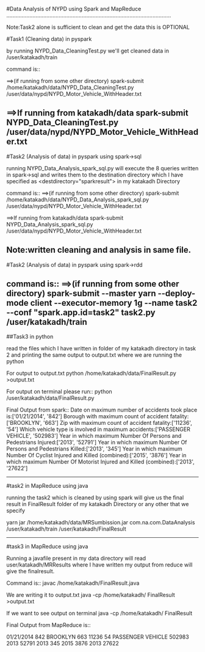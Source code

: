 #Data Analysis of NYPD using Spark and MapReduce
...........................................................................................................

Note:Task2 alone is sufficient to clean and get the data this is OPTIONAL 

#Task1 (Cleaning data) in pyspark

by running NYPD_Data_CleaningTest.py we'll get cleaned data in /user/katakadh/train

command is::

==>(if running from some other directory)
spark-submit /home/katakadh/data/NYPD_Data_CleaningTest.py /user/data/nypd/NYPD_Motor_Vehicle_WithHeader.txt

==>If running from katakadh/data
spark-submit NYPD_Data_CleaningTest.py /user/data/nypd/NYPD_Motor_Vehicle_WithHeader.txt
------------------------------------------------------------------------------------------------------------

#Task2 (Analysis of data) in pyspark using spark->sql

running NYPD_Data_Analysis_spark_sql.py will execute the 8 queries written in spark->sql and writes them to the destination directory which I have specified as <destdirectory="sparkresult"> in my katakadh Directory

command is::
==>(if running from some other directory)
spark-submit /home/katakadh/data/NYPD_Data_Analysis_spark_sql.py /user/data/nypd/NYPD_Motor_Vehicle_WithHeader.txt

==>If running from katakadh/data
spark-submit NYPD_Data_Analysis_spark_sql.py /user/data/nypd/NYPD_Motor_Vehicle_WithHeader.txt

Note:written cleaning and analysis in same file.
--------------------------------------------------------------------------------------------------------------

#Task2 (Analysis of data) in pyspark using spark->rdd

command is::
==>(if running from some other directory)
spark-submit --master yarn --deploy-mode client --executor-memory 1g --name task2 --conf "spark.app.id=task2" task2.py /user/katakadh/train
--------------------------------------------------------------------------------------------------------------


##Task3 in python

read the files which I have written in <sparkresult> folder of my katakadh directory in task 2 and 
printing the same output to output.txt where we are running the python


For output to output.txt
python /home/katakadh/data/FinalResult.py >output.txt

For output on terminal please run::
python /user/katakadh/data/FinalResult.py


Final Output from spark::
Date on maximum number of accidents took place is:['01/21/2014', '842']
Borough with maximum count of accident fatality:['BROOKLYN', '663']
Zip with maximum count of accident fatality:['11236', '54']
Which vehicle type is involved in maximum accidents:['PASSENGER VEHICLE', '502983']
Year in which maximum Number Of Persons and Pedestrians Injured:['2013', '52791']
Year in which maximum Number Of Persons and Pedestrians Killed:['2013', '345']
Year in which maximum Number Of Cyclist Injured and Killed (combined):['2015', '3876']
Year in which maximum Number Of Motorist Injured and Killed (combined):['2013', '27622']


---------------------------------------------------------------------------------------------------------------	

#task2 in MapReduce using java

running the task2 which is cleaned by using spark will give us the final result in FinalResult folder of my katakadh Directory or any other that we specify

yarn jar /home/katakadh/data/MRSumbission.jar com.na.com.DataAnalysis /user/katakadh/train /user/katakadh/FinalResult

-----------------------------------------------------------------------------------------------------------------

#task3 in MapReduce using java

Running a javafile present in my data directory will read user/katakadh/MRResults where I have written my output from reduce will give the finalresult.

Command is::
javac /home/katakadh/FinalResult.java

We are writing it to output.txt
java -cp /home/katakadh/ FinalResult >output.txt

If we want to see output on terminal
java -cp /home/katakadh/ FinalResult


Final Output from MapReduce is::

01/21/2014	842
BROOKLYN	663
11236	54
PASSENGER VEHICLE	502983
2013	52791
2013	345
2015	3876
2013	27622
